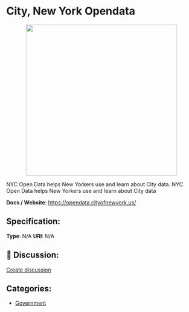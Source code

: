 # City, New York Opendata
<p align="center">
    <img width="400" src="https://raw.githubusercontent.com/apis-list/apis-list/main/apis/city-new-york-opendata/logo_256x256.png" />
</p>

NYC Open Data helps New Yorkers use and learn about City data. NYC Open Data helps New Yorkers use and learn about City data

**Docs / Website**: https://opendata.cityofnewyork.us/

## Specification:
**Type**:  N/A 
**URI**:  N/A 

## 💬 Discussion:
[Create discussion](https://github.com/apis-list/apis-list/discussions/new)

## Categories:
- [Government](https://github.com/apis-list/apis-list#government)




